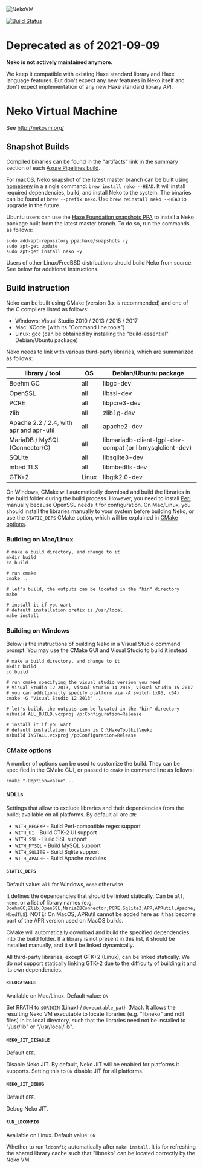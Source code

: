 ![NekoVM](https://cloud.githubusercontent.com/assets/576184/14234981/10528a0e-f9f1-11e5-8922-894569b2feea.png)

[![Build Status](https://dev.azure.com/HaxeFoundation/GitHubPublic/_apis/build/status/HaxeFoundation.neko?branchName=master)](https://dev.azure.com/HaxeFoundation/GitHubPublic/_build/latest?definitionId=2&branchName=master)

# Deprecated as of 2021-09-09

**Neko is not actively maintained anymore.**

We keep it compatible with existing Haxe standard library and Haxe language features. But don't expect any new features in Neko itself and don't expect implementation of any new Haxe standard library API.

# Neko Virtual Machine

See http://nekovm.org/

## Snapshot Builds

Compiled binaries can be found in the "artifacts" link in the summary section of each [Azure Pipelines build](https://dev.azure.com/HaxeFoundation/GitHubPublic/_build?definitionId=2&_a=summary&repositoryFilter=2&branchFilter=14&statusFilter=succeeded).

For macOS, Neko snapshot of the latest master branch can be built using [homebrew](http://brew.sh/) in a single command: `brew install neko --HEAD`. It will install required dependencies, build, and install Neko to the system. The binaries can be found at `brew --prefix neko`. Use `brew reinstall neko --HEAD` to upgrade in the future.

Ubuntu users can use the [Haxe Foundation snapshots PPA](https://launchpad.net/~haxe/+archive/ubuntu/snapshots) to install a Neko package built from the latest master branch. To do so, run the commands as follows:
```
sudo add-apt-repository ppa:haxe/snapshots -y
sudo apt-get update
sudo apt-get install neko -y
```

Users of other Linux/FreeBSD distributions should build Neko from source. See below for additional instructions.

## Build instruction

Neko can be built using CMake (version 3.x is recommended) and one of the C compilers listed as follows:

 * Windows: Visual Studio 2010 / 2013 / 2015 / 2017
 * Mac: XCode (with its "Command line tools")
 * Linux: gcc (can be obtained by installing the "build-essential" Debian/Ubuntu package)

Neko needs to link with various third-party libraries, which are summarized as follows:

| library / tool                          | OS          | Debian/Ubuntu package                                     |
|-----------------------------------------|-------------|-----------------------------------------------------------|
| Boehm GC                                | all         | libgc-dev                                                 |
| OpenSSL                                 | all         | libssl-dev                                                |
| PCRE                                    | all         | libpcre3-dev                                              |
| zlib                                    | all         | zlib1g-dev                                                |
| Apache 2.2 / 2.4, with apr and apr-util | all         | apache2-dev                                               |
| MariaDB / MySQL (Connector/C)           | all         | libmariadb-client-lgpl-dev-compat (or libmysqlclient-dev) |
| SQLite                                  | all         | libsqlite3-dev                                            |
| mbed TLS                                | all         | libmbedtls-dev                                            |
| GTK+2                                   | Linux       | libgtk2.0-dev                                             |

On Windows, CMake will automatically download and build the libraries in the build folder during the build process. However, you need to install [Perl](http://www.activestate.com/activeperl) manually because OpenSSL needs it for configuration. On Mac/Linux, you should install the libraries manually to your system before building Neko, or use the `STATIC_DEPS` CMake option, which will be explained in [CMake options](#cmake-options).

### Building on Mac/Linux

```shell
# make a build directory, and change to it
mkdir build
cd build

# run cmake
cmake ..

# let's build, the outputs can be located in the "bin" directory
make

# install it if you want
# default installation prefix is /usr/local
make install
```

### Building on Windows

Below is the instructions of building Neko in a Visual Studio command prompt.
You may use the CMake GUI and Visual Studio to build it instead.

```shell
# make a build directory, and change to it
mkdir build
cd build

# run cmake specifying the visual studio version you need
# Visual Studio 12 2013, Visual Studio 14 2015, Visual Studio 15 2017
# you can additionally specify platform via -A switch (x86, x64)
cmake -G "Visual Studio 12 2013" ..

# let's build, the outputs can be located in the "bin" directory
msbuild ALL_BUILD.vcxproj /p:Configuration=Release

# install it if you want
# default installation location is C:\HaxeToolkit\neko
msbuild INSTALL.vcxproj /p:Configuration=Release
```

### CMake options

A number of options can be used to customize the build. They can be specified in the CMake GUI, or passed to `cmake` in command line as follows:

```shell
cmake "-Doption=value" ..
```

#### NDLLs

Settings that allow to exclude libraries and their dependencies from the build; available on all platforms. By default all are `ON`:

- `WITH_REGEXP` - Build Perl-compatible regex support
- `WITH_UI` - Build GTK-2 UI support
- `WITH_SSL` - Build SSL support
- `WITH_MYSQL` - Build MySQL support
- `WITH_SQLITE` - Build Sqlite support
- `WITH_APACHE` - Build Apache modules

#### `STATIC_DEPS`

Default value: `all` for Windows, `none` otherwise

It defines the dependencies that should be linked statically. Can be `all`, `none`, or a list of library names (e.g. `BoehmGC;Zlib;OpenSSL;MariaDBConnector;PCRE;Sqlite3;APR;APRutil;Apache;MbedTLS`). NOTE: On MacOS, APRutil cannot be added here as it has become part of the APR version used on MacOS builds.

CMake will automatically download and build the specified dependencies into the build folder. If a library is not present in this list, it should be installed manually, and it will be linked dynamically.

All third-party libraries, except GTK+2 (Linux), can be linked statically. We do not support statically linking GTK+2 due to the difficulty of building it and its own dependencies.

#### `RELOCATABLE`

Available on Mac/Linux. Default value: `ON`

Set RPATH to `$ORIGIN` (Linux) / `@executable_path` (Mac). It allows the resulting Neko VM executable to locate libraries (e.g. "libneko" and ndll files) in its local directory, such that the libraries need not be installed to "/usr/lib" or "/usr/local/lib".

#### `NEKO_JIT_DISABLE`

Default `OFF`.

Disable Neko JIT. By default, Neko JIT will be enabled for platforms it supports. Setting this to `ON` disable JIT for all platforms.

#### `NEKO_JIT_DEBUG`

Default `OFF`.

Debug Neko JIT.

#### `RUN_LDCONFIG`

Available on Linux. Default value: `ON`

Whether to run `ldconfig` automatically after `make install`. It is for refreshing the shared library cache such that "libneko" can be located correctly by the Neko VM.
